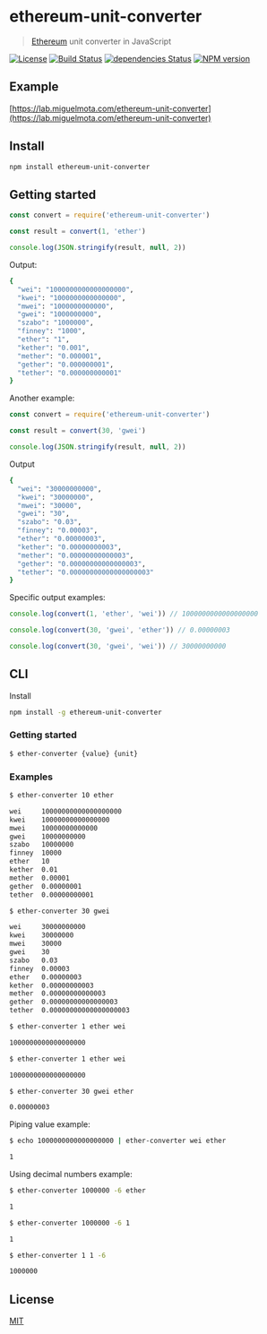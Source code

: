 # ethereum-unit-converter

> [Ethereum](https://ethereum.org/) unit converter in JavaScript

[![License](http://img.shields.io/badge/license-MIT-blue.svg)](https://raw.githubusercontent.com/miguelmota/ethereum-unit-converter/master/LICENSE)
[![Build Status](https://travis-ci.org/miguelmota/ethereum-unit-converter.svg?branch=master)](https://travis-ci.org/miguelmota/ethereum-unit-converter)
[![dependencies Status](https://david-dm.org/miguelmota/ethereum-unit-converter/status.svg)](https://david-dm.org/miguelmota/ethereum-unit-converter)
[![NPM version](https://badge.fury.io/js/ethereum-unit-converter.svg)](http://badge.fury.io/js/ethereum-unit-converter)

## Example

[https://lab.miguelmota.com/ethereum-unit-converter](https://lab.miguelmota.com/ethereum-unit-converter)

## Install

```bash
npm install ethereum-unit-converter
```

## Getting started

```js
const convert = require('ethereum-unit-converter')

const result = convert(1, 'ether')

console.log(JSON.stringify(result, null, 2))
```

Output:

```bash
{
  "wei": "1000000000000000000",
  "kwei": "1000000000000000",
  "mwei": "1000000000000",
  "gwei": "1000000000",
  "szabo": "1000000",
  "finney": "1000",
  "ether": "1",
  "kether": "0.001",
  "mether": "0.000001",
  "gether": "0.000000001",
  "tether": "0.000000000001"
}
```

Another example:

```js
const convert = require('ethereum-unit-converter')

const result = convert(30, 'gwei')

console.log(JSON.stringify(result, null, 2))
```

Output

```bash
{
  "wei": "30000000000",
  "kwei": "30000000",
  "mwei": "30000",
  "gwei": "30",
  "szabo": "0.03",
  "finney": "0.00003",
  "ether": "0.00000003",
  "kether": "0.00000000003",
  "mether": "0.00000000000003",
  "gether": "0.00000000000000003",
  "tether": "0.00000000000000000003"
}
```

Specific output examples:

```js
console.log(convert(1, 'ether', 'wei')) // 1000000000000000000

console.log(convert(30, 'gwei', 'ether')) // 0.00000003

console.log(convert(30, 'gwei', 'wei')) // 30000000000
```

## CLI

Install

```bash
npm install -g ethereum-unit-converter
```

### Getting started

```bash
$ ether-converter {value} {unit}
```

### Examples

```bash
$ ether-converter 10 ether

wei     10000000000000000000
kwei    10000000000000000
mwei    10000000000000
gwei    10000000000
szabo   10000000
finney  10000
ether   10
kether  0.01
mether  0.00001
gether  0.00000001
tether  0.00000000001
```

```bash
$ ether-converter 30 gwei

wei     30000000000
kwei    30000000
mwei    30000
gwei    30
szabo   0.03
finney  0.00003
ether   0.00000003
kether  0.00000000003
mether  0.00000000000003
gether  0.00000000000000003
tether  0.00000000000000000003
```

```bash
$ ether-converter 1 ether wei

1000000000000000000
```

```bash
$ ether-converter 1 ether wei

1000000000000000000
```

```bash
$ ether-converter 30 gwei ether

0.00000003
```

Piping value example:

```bash
$ echo 1000000000000000000 | ether-converter wei ether

1
```

Using decimal numbers example:

```bash
$ ether-converter 1000000 -6 ether

1
```

```bash
$ ether-converter 1000000 -6 1

1
```

```bash
$ ether-converter 1 1 -6

1000000
```

## License

[MIT](LICENSE)

